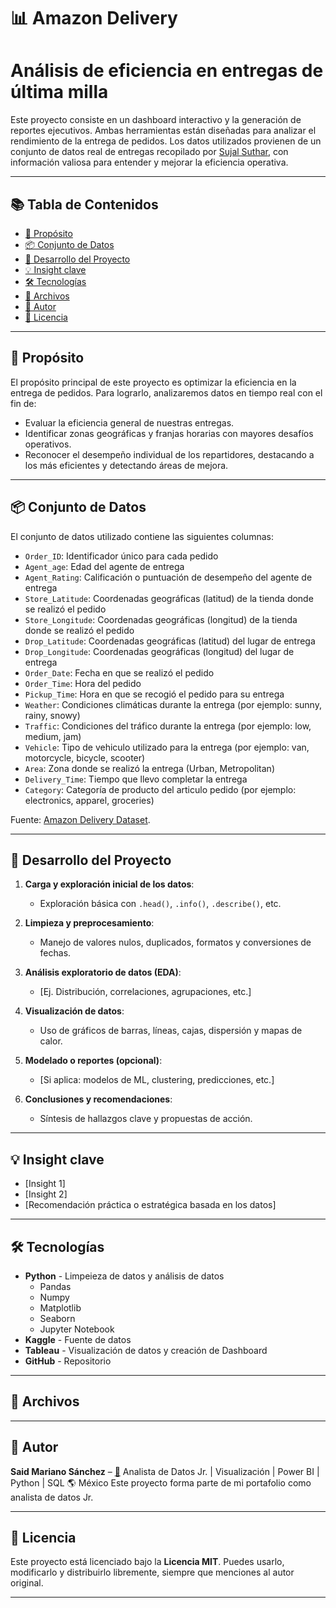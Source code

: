 # 📊 Amazon Delivery 
# Análisis de eficiencia en entregas de última milla

Este proyecto consiste en un dashboard interactivo y la generación de reportes ejecutivos. Ambas herramientas están diseñadas para analizar el rendimiento de la entrega de pedidos. Los datos utilizados provienen de un conjunto de datos real de entregas recopilado por [Sujal Suthar](https://www.kaggle.com/datasets/sujalsuthar/amazon-delivery-dataset/data), con información valiosa para entender y mejorar la eficiencia operativa.

---

## 📚 Tabla de Contenidos

- [🎯 Propósito](#-propósito)
- [📦 Conjunto de Datos](#-conjunto-de-datos)
- [🧪 Desarrollo del Proyecto](#-desarrollo-del-proyecto)
- [💡 Insight clave](#-insight-clave)
- [🛠️ Tecnologías](#️-tecnologías)
- [📂 Archivos](#️-instalación)
- [👤 Autor](#-autor)
- [📝 Licencia](#-licencia)

---

## 🎯 Propósito

El propósito principal de este proyecto es optimizar la eficiencia en la entrega de pedidos. Para lograrlo, analizaremos datos en tiempo real con el fin de:

- Evaluar la eficiencia general de nuestras entregas.
- Identificar zonas geográficas y franjas horarias con mayores desafíos operativos.
- Reconocer el desempeño individual de los repartidores, destacando a los más eficientes y detectando áreas de mejora.
---

## 📦 Conjunto de Datos

El conjunto de datos utilizado contiene las siguientes columnas:

- `Order_ID`: Identificador único para cada pedido
- `Agent_age`: Edad del agente de entrega
- `Agent_Rating`: Calificación o puntuación de desempeño del agente de entrega
- `Store_Latitude`: Coordenadas geográficas (latitud) de la tienda donde se realizó el pedido
- `Store_Longitude`: Coordenadas geográficas (longitud) de la tienda donde se realizó el pedido
- `Drop_Latitude`: Coordenadas geográficas (latitud) del lugar de entrega
- `Drop_Longitude`: Coordenadas geográficas (longitud) del lugar de entrega
- `Order_Date`: Fecha en que se realizó el pedido
- `Order_Time`: Hora del pedido
- `Pickup_Time`: Hora en que se recogió el pedido para su entrega
- `Weather`: Condiciones climáticas durante la entrega (por ejemplo: sunny, rainy, snowy)
- `Traffic`: Condiciones del tráfico durante la entrega (por ejemplo: low, medium, jam)
- `Vehicle`: Tipo de vehiculo utilizado para la entrega (por ejemplo: van, motorcycle, bicycle, scooter)
- `Area`: Zona donde se realizó la entrega (Urban, Metropolitan)
- `Delivery_Time`: Tiempo que llevo completar la entrega
- `Category`: Categoría de producto del articulo pedido (por ejemplo: electronics, apparel, groceries)

Fuente: [Amazon Delivery Dataset](https://www.kaggle.com/datasets/sujalsuthar/amazon-delivery-dataset).

---

## 🧪 Desarrollo del Proyecto

1. **Carga y exploración inicial de los datos**:
   - Exploración básica con `.head()`, `.info()`, `.describe()`, etc.

2. **Limpieza y preprocesamiento**:
   - Manejo de valores nulos, duplicados, formatos y conversiones de fechas.

3. **Análisis exploratorio de datos (EDA)**:
   - [Ej. Distribución, correlaciones, agrupaciones, etc.]

4. **Visualización de datos**:
   - Uso de gráficos de barras, líneas, cajas, dispersión y mapas de calor.

5. **Modelado o reportes (opcional)**:
   - [Si aplica: modelos de ML, clustering, predicciones, etc.]

6. **Conclusiones y recomendaciones**:
   - Síntesis de hallazgos clave y propuestas de acción.

---

## 💡 Insight clave

- [Insight 1]
- [Insight 2]
- [Recomendación práctica o estratégica basada en los datos]

---

## 🛠️ Tecnologías

- **Python** - Limpeieza de datos y análisis de datos
   - Pandas
   - Numpy
   - Matplotlib
   - Seaborn
   - Jupyter Notebook
- **Kaggle** - Fuente de datos 
- **Tableau** - Visualización de datos y creación de Dashboard
- **GitHub** - Repositorio

---

## 📂 Archivos



---

## 👤 Autor

**Said Mariano Sánchez** – [📧](smariano170@gmail.com)
Analista de Datos Jr. | Visualización | Power BI | Python | SQL
🌎 México
Este proyecto forma parte de mi portafolio como analista de datos Jr.

---

## 📝 Licencia

Este proyecto está licenciado bajo la **Licencia MIT**. Puedes usarlo, modificarlo y distribuirlo libremente, siempre que menciones al autor original.

---